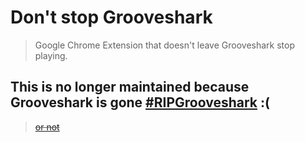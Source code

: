 # Don't stop Grooveshark

> Google Chrome Extension that doesn't leave Grooveshark stop playing.

## This is no longer maintained because Grooveshark is gone [#RIPGrooveshark](http://grooveshark.com/) :(

> ~~[or not](http://grooveshark.im/)~~
